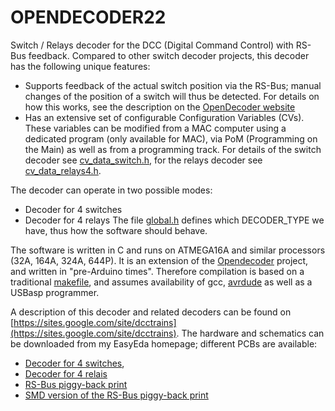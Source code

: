 # OPENDECODER22
Switch / Relays decoder for the DCC (Digital Command Control) with RS-Bus feedback.
Compared to other switch decoder projects, this decoder has the following unique features:
* Supports feedback of the actual switch position via the RS-Bus; manual changes of the position of a switch will thus be detected. For details on how this works, see the description on the [OpenDecoder website](https://www.opendcc.de/elektronik/opendecoder/opendecoder_sw_rm_e.html)
* Has an extensive set of configurable Configuration Variables (CVs). These variables can be modified from a MAC computer using a dedicated program (only available for MAC), via PoM (Programming on the Main) as well as from a programming track. For details of the switch decoder see [cv_data_switch.h](src/cv_data_switch.h), for the relays decoder see [cv_data_relays4.h](src/cv_data_relays4.h).

The decoder can operate in two possible modes:
* Decoder for 4 switches
* Decoder for 4 relays
The file [global.h](src/global.h) defines which DECODER_TYPE we have, thus how the software should behave.

The software is written in C and runs on ATMEGA16A and similar processors (32A, 164A, 324A, 644P). 
It is an extension of the [Opendecoder](https://www.opendcc.de/index_e.html) project, and written in "pre-Arduino times". Therefore compilation is based on a traditional [makefile](src/Makefile), and assumes availability of gcc, [avrdude](https://www.nongnu.org/avrdude/) as well as a USBasp programmer.

A description of this decoder and related decoders can be found on [https://sites.google.com/site/dcctrains](https://sites.google.com/site/dcctrains).
The hardware and schematics can be downloaded from my EasyEda homepage; different PCBs are available:
* [Decoder for 4 switches](https://easyeda.com/aikopras/switch-decoder),
* [Decoder for 4 relais](https://easyeda.com/aikopras/relays-4-decoder)
* [RS-Bus piggy-back print](https://easyeda.com/aikopras/rs-bus-tht)
* [SMD version of the RS-Bus piggy-back print](https://easyeda.com/aikopras/rs-bus-smd)
